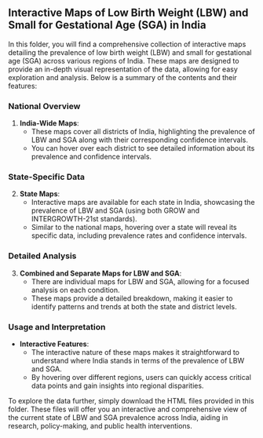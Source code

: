 ## Interactive Maps of Low Birth Weight (LBW) and Small for Gestational Age (SGA) in India

In this folder, you will find a comprehensive collection of interactive maps detailing the prevalence of low birth weight (LBW) and small for gestational age (SGA) across various regions of India. These maps are designed to provide an in-depth visual representation of the data, allowing for easy exploration and analysis. Below is a summary of the contents and their features:

### National Overview
1. **India-Wide Maps**:
   - These maps cover all districts of India, highlighting the prevalence of LBW and SGA along with their corresponding confidence intervals.
   - You can hover over each district to see detailed information about its prevalence and confidence intervals.

### State-Specific Data
2. **State Maps**:
   - Interactive maps are available for each state in India, showcasing the prevalence of LBW and SGA (using both GROW and INTERGROWTH-21st standards).
   - Similar to the national maps, hovering over a state will reveal its specific data, including prevalence rates and confidence intervals.

### Detailed Analysis
3. **Combined and Separate Maps for LBW and SGA**:
   - There are individual maps for LBW and SGA, allowing for a focused analysis on each condition.
   - These maps provide a detailed breakdown, making it easier to identify patterns and trends at both the state and district levels.

### Usage and Interpretation
- **Interactive Features**:
  - The interactive nature of these maps makes it straightforward to understand where India stands in terms of the prevalence of LBW and SGA.
  - By hovering over different regions, users can quickly access critical data points and gain insights into regional disparities.

To explore the data further, simply download the HTML files provided in this folder. These files will offer you an interactive and comprehensive view of the current state of LBW and SGA prevalence across India, aiding in research, policy-making, and public health interventions.